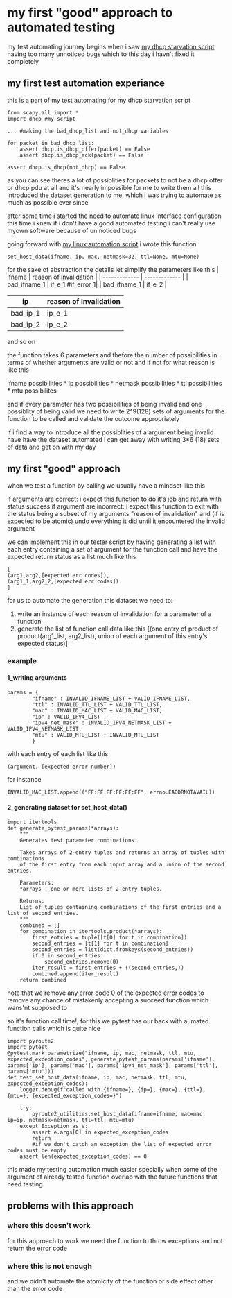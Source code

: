 # my first "good" approach to automated testing

my test automating journey begins when i saw [my dhcp starvation script](https://github.com/AliGhaffarian/dhcp-starvation-using-scapy) having too many unnoticed bugs which to this day i havn't fixed it completely

## my first test automation experiance

this is a part of my test automating for my dhcp starvation script

```python3
from scapy.all import *
import dhcp #my script

... #making the bad_dhcp_list and not_dhcp variables

for packet in bad_dhcp_list:
    assert dhcp.is_dhcp_offer(packet) == False
    assert dhcp.is_dhcp_ack(packet) == False

assert dhcp.is_dhcp(not_dhcp) == False

```

as you can see theres a lot of possiblities for packets to not be a dhcp offer or dhcp pdu at all and it's nearly impossible for me to write them all
this introduced the dataset generation to me, which i was trying to automate as much as possible ever since
 

after some time i started the need to automate linux interface configuration
this time i knew if i don't have a good automated testing i can't really use myown software because of un noticed bugs

going forward with [my linux automation script](https://github.com/AliGhaffarian/reface2/blob/main/reface2/utilities/pyroute2_utilities.py) i wrote this function
```python3
set_host_data(ifname, ip, mac, netmask=32, ttl=None, mtu=None)
```

for the sake of abstraction the details let simplify the parameters like this
| ifname  | reason of invalidation |
| ------------- | ------------- |
| bad_ifname_1  | if_e_1  #if_error_1| 
| bad_ifname_1  | if_e_2  |

| ip  | reason of invalidation |
| ------------- | ------------- |
| bad_ip_1  | ip_e_1  |
| bad_ip_2  | ip_e_2  |

and so on

the function takes 6 parameters and thefore the number of possibilities in terms of whether arguments are valid or not and if not for what reason is like this

ifname possibilities * ip possibilities * netmask possibilities * ttl possibilities * mtu possibilites

and if every parameter has two possibilities of being invalid and one possiblity of being valid we need to write 2^9(128) sets of arguments for the function to be called and validate the outcome appropriately

if i find a way to introduce all the possiblities of a argument being invalid have have the dataset automated i can get away with writing 3\*6 (18) sets of data and get on with my day

## my first "good" approach

when we test a function by calling we usually have a mindset like this

if arguments are correct:
i expect this function to do it's job and return with status success
if argument are incorrect:
i expect this function to exit with the status being a subset of my arguments "reason of invalidation" and (if is expected to be atomic) undo everything it did until it encountered the invalid argument

we can implement this in our tester script by having generating a list with each entry containing a set of argument for the function call and have the expected return status as a list
much like this
```python3
[
(arg1,arg2,[expected err codes]),
(arg1_1,arg2_2,[expected err codes])
]
```

for us to automate the generation this dataset we need to:
1. write an instance of each reason of invalidation for a parameter of a function
2. generate the list of function call data like this
[(one entry of product of product(arg1_list, arg2_list), union of each argument of this entry's expected status)]

### example
#### 1_writing arguments
```python3python3
params = {
        "ifname" : INVALID_IFNAME_LIST + VALID_IFNAME_LIST,
        "ttl" : INVALID_TTL_LIST + VALID_TTL_LIST,
        "mac" : INVALID_MAC_LIST + VALID_MAC_LIST,
        "ip" : VALID_IPV4_LIST ,
        "ipv4_net_mask" : INVALID_IPV4_NETMASK_LIST + VALID_IPV4_NETMASK_LIST,
        "mtu" : VALID_MTU_LIST + INVALID_MTU_LIST
        }
```
with each entry of each list like this
```python3
(argument, [expected error number])
```
for instance
```python3
INVALID_MAC_LIST.append(("FF:FF:FF:FF:FF:FF", errno.EADDRNOTAVAIL))
```


#### 2_generating dataset for set_host_data()
```python3
import itertools
def generate_pytest_params(*arrays):
    """
    Generates test parameter combinations.

    Takes arrays of 2-entry tuples and returns an array of tuples with combinations
    of the first entry from each input array and a union of the second entries.

    Parameters:
    *arrays : one or more lists of 2-entry tuples.

    Returns:
    List of tuples containing combinations of the first entries and a list of second entries.
    """
    combined = []
    for combination in itertools.product(*arrays):
        first_entries = tuple([t[0] for t in combination])
        second_entries = [t[1] for t in combination]
        second_entries = list(dict.fromkeys(second_entries))
        if 0 in second_entries:
            second_entries.remove(0)
        iter_result = first_entries + ((second_entries,))
        combined.append(iter_result)
    return combined
```

note that we remove any error code 0 of the expected error codes to remove any chance of mistakenly accepting a succeed function which wans'nt supposed to

so it's function call time!, for this we pytest has our back with aumated function calls which is quite nice

```python3
import pyroute2
import pytest
@pytest.mark.parametrize("ifname, ip, mac, netmask, ttl, mtu, expected_exception_codes", generate_pytest_params(params['ifname'], params['ip'], params['mac'], params['ipv4_net_mask'], params['ttl'], params['mtu']))
def test_set_host_data(ifname, ip, mac, netmask, ttl, mtu, expected_exception_codes):
    logger.debug(f"called with {ifname=}, {ip=}, {mac=}, {ttl=}, {mtu=}, {expected_exception_codes=}")
    
    try:
        pyroute2_utilities.set_host_data(ifname=ifname, mac=mac, ip=ip, netmask=netmask, ttl=ttl, mtu=mtu)
    except Exception as e:
        assert e.args[0] in expected_exception_codes
        return
		#if we don't catch an exception the list of expected error codes must be empty
    assert len(expected_exception_codes) == 0
```

this made my testing automation much easier specially when some of the argument of already tested function overlap with the future functions that need testing

## problems with this approach
### where this doesn't work
for this approach to work we need the function to throw exceptions and not return the error code 
### where this is not enough
and we didn't automate the atomicity of the function or side effect other than the error code
